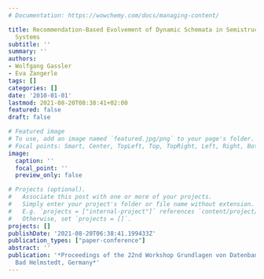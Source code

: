 ```yaml
---
# Documentation: https://wowchemy.com/docs/managing-content/

title: Recommendation-Based Evolvement of Dynamic Schemata in Semistructured Information
  Systems
subtitle: ''
summary: ''
authors:
- Wolfgang Gassler
- Eva Zangerle
tags: []
categories: []
date: '2010-01-01'
lastmod: 2021-08-20T08:38:41+02:00
featured: false
draft: false

# Featured image
# To use, add an image named `featured.jpg/png` to your page's folder.
# Focal points: Smart, Center, TopLeft, Top, TopRight, Left, Right, BottomLeft, Bottom, BottomRight.
image:
  caption: ''
  focal_point: ''
  preview_only: false

# Projects (optional).
#   Associate this post with one or more of your projects.
#   Simply enter your project's folder or file name without extension.
#   E.g. `projects = ["internal-project"]` references `content/project/deep-learning/index.md`.
#   Otherwise, set `projects = []`.
projects: []
publishDate: '2021-08-20T06:38:41.199433Z'
publication_types: ["paper-conference"]
abstract: ''
publication: '*Proceedings of the 22nd Workshop Grundlagen von Datenbanken (GvDB 2010),
  Bad Helmstedt, Germany*'
---
```

